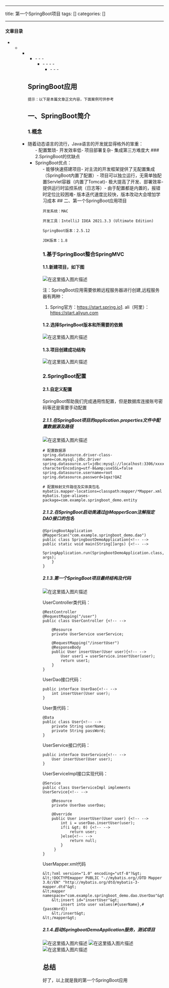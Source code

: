 
--- 
title:  第一个SpringBoot项目 
tags: []
categories: [] 

---


#### 文章目录
- - - <ul><li>- - - <ul><li>- - - - <ul><li>- - - 


## SpringBoot应用

`提示：以下是本篇文章正文内容，下面案例可供参考`

## 一、SpringBoot简介

### 1.概念
<li>随着动态语言的流行，Java语言的开发就显得格外的笨重： 
  <ul>- 配置繁琐- 开发效率低- 项目部署复杂- 集成第三方难度大
### 2.SpringBoot的优缺点
<li>SpringBoot优点： 
  <ul>- 能够快速搭建项目- 对主流的开发框架提供了无配置集成（SpringBoot内置了配置）- 项目可以独立运行，无需单独配置Servlet容器（内置了Tomcat)- 极大提高了开发、部署效率- 提供运行时监控系统（日志等）- 由于配置都是内置的，报错时定位比较困难- 版本迭代速度比较快，版本改动大会增加学习成本
## 二、第一个SpringBoot应用项目

```
开发系统：MAC

开发工具：IntelliJ IDEA 2021.3.3 (Ultimate Edition)

SpringBoot版本：2.5.12

JDK版本：1.8

```

### 1.基于SpringBoot整合SpringMVC

#### 1.1.新建项目，如下图

<img src="https://img-blog.csdnimg.cn/1882e80c81444d4b8ea6d6cb46488f57.png?x-oss-process=image/watermark,type_d3F5LXplbmhlaQ,shadow_50,text_Q1NETiBA5L2g55qE5rOq5Li254Or5Lyk5oiR55qE6IS4,size_20,color_FFFFFF,t_70,g_se,x_16#pic_center" alt="在这里插入图片描述">

注：SpringBoot应用需要依赖远程服务器进行创建,远程服务器有两种：
1. Spring官方：https://start.spring.io1. ali（阿里）：https://start.aliyun.com
#### 1.2.选择SpringBoot版本和所需要的依赖

<img src="https://img-blog.csdnimg.cn/175865b21f5f4035adfddd37a8275064.png?x-oss-process=image/watermark,type_d3F5LXplbmhlaQ,shadow_50,text_Q1NETiBA5L2g55qE5rOq5Li254Or5Lyk5oiR55qE6IS4,size_20,color_FFFFFF,t_70,g_se,x_16#pic_center" alt="在这里插入图片描述">

#### 1.3.项目创建成功结构

<img src="https://img-blog.csdnimg.cn/358852ad68ae462d81512ef285c2186b.png?x-oss-process=image/watermark,type_d3F5LXplbmhlaQ,shadow_50,text_Q1NETiBA5L2g55qE5rOq5Li254Or5Lyk5oiR55qE6IS4,size_20,color_FFFFFF,t_70,g_se,x_16#pic_center" alt="在这里插入图片描述">

### 2.SpringBoot配置

#### 2.1.自定义配置

>  
 SpringBoot帮助我们完成通用性配置，但是数据库连接账号密码等还是需要手动配置 


##### 2.1.1.在SpringBoot项目的application.properties文件中配置数据源及路径

<img src="https://img-blog.csdnimg.cn/42a444241d55431b83b0ed38134b29eb.png?x-oss-process=image/watermark,type_d3F5LXplbmhlaQ,shadow_50,text_Q1NETiBA5L2g55qE5rOq5Li254Or5Lyk5oiR55qE6IS4,size_20,color_FFFFFF,t_70,g_se,x_16#pic_center" alt="在这里插入图片描述">

```
# 配置数据源
spring.datasource.driver-class-name=com.mysql.jdbc.Driver
spring.datasource.url=jdbc:mysql://localhost:3306/xxxx?characterEncoding=utf-8&amp;useSSL=false
spring.datasource.username=root
spring.datasource.password=1qaz!QAZ

# 配置映射文件路径及实体类包名
mybatis.mapper-locations=classpath:mapper/*Mapper.xml
mybatis.type-aliases-package=com.example.springboot_demo.entity

```

##### 2.1.2.在SpringBoot启动类通过@MapperScan注解指定DAO接口的包名

```
@SpringBootApplication
@MapperScan("com.example.springboot_demo.dao")
public class SpringbootDemoApplication{<!-- -->
public static void main(String[]args) {<!-- -->
	SpringApplication.run(SpringbootDemoApplication.class, args);
	}
}

```

##### 2.1.3.第一个SpringBoot项目最终结构及代码

<img src="https://img-blog.csdnimg.cn/ef799efd97cb40648ac2d089c9cbd63b.png?x-oss-process=image/watermark,type_d3F5LXplbmhlaQ,shadow_50,text_Q1NETiBA5L2g55qE5rOq5Li254Or5Lyk5oiR55qE6IS4,size_19,color_FFFFFF,t_70,g_se,x_16#pic_center" alt="在这里插入图片描述">

UserController类代码：

```
@RestController
@RequestMapping("/user")
public class UserController {<!-- -->

    @Resource
    private UserService userService;

    @RequestMapping("/insertUser")
    @ResponseBody
    public User insertUser(User user){<!-- -->
        User user1 = userService.insertUser(user);
        return user1;
    }
}

```

UserDao接口代码：

```
public interface UserDao{<!-- -->
	int insertUser(User user);
}

```

User类代码：

```
@Data
public class User{<!-- -->
	private String userName;
    private String passWord;
}

```

UserService接口代码：

```
public interface UserService{<!-- -->
	User insertUser(User user);
}

```

UserServiceImpl接口实现代码：

```
@Service
public class UserServiceImpl implements UserService{<!-- -->

	@Resource
    private UserDao userDao;

    @Override
    public User insertUser(User user) {<!-- -->
		int i = userDao.insertUser(user);
        if(i &gt; 0) {<!-- -->
			return user;
		}else{<!-- -->
			return null;
		}
	 }
}

```

UserMapper.xml代码

```
&lt;?xml version="1.0" encoding="utf-8"?&gt;
&lt;!DOCTYPEmapper PUBLIC "-//mybatis.org//DTD Mapper 3.0//EN" "http://mybatis.org/dtd/mybatis-3-mapper.dtd"&gt;
&lt;mapper namespace="com.example.springboot_demo.dao.UserDao"&gt;
    &lt;insert id="insertUser"&gt;
		insert into user values(#{userName},#{passWord})
	&lt;/insert&gt;
&lt;/mapper&gt;

```

##### 2.1.4.启动SpringbootDemoApplication服务，测试项目

<img src="https://img-blog.csdnimg.cn/399518fcd0d04301811dd8d845c5c02b.png?x-oss-process=image/watermark,type_d3F5LXplbmhlaQ,shadow_50,text_Q1NETiBA5L2g55qE5rOq5Li254Or5Lyk5oiR55qE6IS4,size_20,color_FFFFFF,t_70,g_se,x_16#pic_center" alt="在这里插入图片描述">

<img src="https://img-blog.csdnimg.cn/82af3814ddac4b39951c7fc2058500fd.png?x-oss-process=image/watermark,type_d3F5LXplbmhlaQ,shadow_50,text_Q1NETiBA5L2g55qE5rOq5Li254Or5Lyk5oiR55qE6IS4,size_14,color_FFFFFF,t_70,g_se,x_16#pic_center" alt="在这里插入图片描述">

<img src="https://img-blog.csdnimg.cn/a2c8f71d0aa14ab2800adb876635ec8d.png?x-oss-process=image/watermark,type_d3F5LXplbmhlaQ,shadow_50,text_Q1NETiBA5L2g55qE5rOq5Li254Or5Lyk5oiR55qE6IS4,size_20,color_FFFFFF,t_70,g_se,x_16#pic_center" alt="在这里插入图片描述">

## 总结

好了，以上就是我的第一个SpringBoot应用
